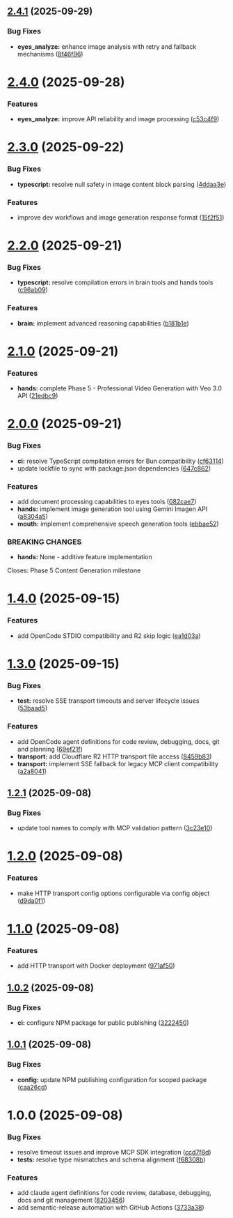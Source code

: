 ## [2.4.1](https://github.com/mrgoonie/human-mcp/compare/v2.4.0...v2.4.1) (2025-09-29)


### Bug Fixes

* **eyes_analyze:** enhance image analysis with retry and fallback mechanisms ([8f46f96](https://github.com/mrgoonie/human-mcp/commit/8f46f969e3891392526f838847cfbc6a48011878))

# [2.4.0](https://github.com/mrgoonie/human-mcp/compare/v2.3.0...v2.4.0) (2025-09-28)


### Features

* **eyes_analyze:** improve API reliability and image processing ([c53c4f9](https://github.com/mrgoonie/human-mcp/commit/c53c4f9f6226b843a7e7d1e3be7752ca9e9b48fc))

# [2.3.0](https://github.com/mrgoonie/human-mcp/compare/v2.2.0...v2.3.0) (2025-09-22)


### Bug Fixes

* **typescript:** resolve null safety in image content block parsing ([4ddaa3e](https://github.com/mrgoonie/human-mcp/commit/4ddaa3eb0e9e7aae7e294ca603ca3f12a395636c))


### Features

* improve dev workflows and image generation response format ([15f2f51](https://github.com/mrgoonie/human-mcp/commit/15f2f51890b3cb262dd303c0f7ec1aeadded15c2))

# [2.2.0](https://github.com/mrgoonie/human-mcp/compare/v2.1.0...v2.2.0) (2025-09-21)


### Bug Fixes

* **typescript:** resolve compilation errors in brain tools and hands tools ([c96ab09](https://github.com/mrgoonie/human-mcp/commit/c96ab09b6b05c5f0c6032ed5c777392ec6ce1a23))


### Features

* **brain:** implement advanced reasoning capabilities ([b181b1e](https://github.com/mrgoonie/human-mcp/commit/b181b1eeaef201d6a333e9319e1dd4865f799adc))

# [2.1.0](https://github.com/mrgoonie/human-mcp/compare/v2.0.0...v2.1.0) (2025-09-21)


### Features

* **hands:** complete Phase 5 - Professional Video Generation with Veo 3.0 API ([21edbc9](https://github.com/mrgoonie/human-mcp/commit/21edbc9e6a783953de32310d76230da776244ec6))

# [2.0.0](https://github.com/mrgoonie/human-mcp/compare/v1.4.0...v2.0.0) (2025-09-21)


### Bug Fixes

* **ci:** resolve TypeScript compilation errors for Bun compatibility ([cf63114](https://github.com/mrgoonie/human-mcp/commit/cf6311453ec2c7028198a750fe2c908705085179))
* update lockfile to sync with package.json dependencies ([647c862](https://github.com/mrgoonie/human-mcp/commit/647c86285679dcc3f7727b2d59a774d8c5ea7280))


### Features

* add document processing capabilities to eyes tools ([082cae7](https://github.com/mrgoonie/human-mcp/commit/082cae779d99d1221d05dc4f30021371d1909ec2))
* **hands:** implement image generation tool using Gemini Imagen API ([a8304a5](https://github.com/mrgoonie/human-mcp/commit/a8304a5293eb76465fcc7a55263b74505e03a8e2))
* **mouth:** implement comprehensive speech generation tools ([ebbae52](https://github.com/mrgoonie/human-mcp/commit/ebbae52cdb345888221a4eebd473ad7ad0a29f1e))


### BREAKING CHANGES

* **hands:** None - additive feature implementation

Closes: Phase 5 Content Generation milestone

# [1.4.0](https://github.com/mrgoonie/human-mcp/compare/v1.3.0...v1.4.0) (2025-09-15)


### Features

* add OpenCode STDIO compatibility and R2 skip logic ([ea1d03a](https://github.com/mrgoonie/human-mcp/commit/ea1d03a753a34598baf64d26170bedeaead63deb))

# [1.3.0](https://github.com/mrgoonie/human-mcp/compare/v1.2.1...v1.3.0) (2025-09-15)


### Bug Fixes

* **test:** resolve SSE transport timeouts and server lifecycle issues ([53baad5](https://github.com/mrgoonie/human-mcp/commit/53baad54c3482e3dfc4c22865f2c04c390718a04))


### Features

* add OpenCode agent definitions for code review, debugging, docs, git and planning ([69ef21f](https://github.com/mrgoonie/human-mcp/commit/69ef21fc018a20320cb0cf2113ea01785500b313))
* **transport:** add Cloudflare R2 HTTP transport file access ([8459b83](https://github.com/mrgoonie/human-mcp/commit/8459b8322172019a9b2cee944c02471113444c19))
* **transport:** implement SSE fallback for legacy MCP client compatibility ([a2a8041](https://github.com/mrgoonie/human-mcp/commit/a2a8041220577597061efd37e6e1ae167ae40ec5))

## [1.2.1](https://github.com/mrgoonie/human-mcp/compare/v1.2.0...v1.2.1) (2025-09-08)


### Bug Fixes

* update tool names to comply with MCP validation pattern ([3c23e10](https://github.com/mrgoonie/human-mcp/commit/3c23e101e843095fb33703dd9431a89936c18308))

# [1.2.0](https://github.com/mrgoonie/human-mcp/compare/v1.1.0...v1.2.0) (2025-09-08)


### Features

* make HTTP transport config options configurable via config object ([d9da0f1](https://github.com/mrgoonie/human-mcp/commit/d9da0f1ec01b53dd21ace64e781d6bec269bd763))

# [1.1.0](https://github.com/mrgoonie/human-mcp/compare/v1.0.2...v1.1.0) (2025-09-08)


### Features

* add HTTP transport with Docker deployment ([971af50](https://github.com/mrgoonie/human-mcp/commit/971af50cae5ccb50b83a70c29099e4c801b8fcad))

## [1.0.2](https://github.com/mrgoonie/human-mcp/compare/v1.0.1...v1.0.2) (2025-09-08)


### Bug Fixes

* **ci:** configure NPM package for public publishing ([3222450](https://github.com/mrgoonie/human-mcp/commit/3222450edae2f40e86cba29dea5c3dfd35bf4fd1))

## [1.0.1](https://github.com/mrgoonie/human-mcp/compare/v1.0.0...v1.0.1) (2025-09-08)


### Bug Fixes

* **config:** update NPM publishing configuration for scoped package ([caa26cd](https://github.com/mrgoonie/human-mcp/commit/caa26cd36d6967a935921b62e7478f4074cac671))

# 1.0.0 (2025-09-08)


### Bug Fixes

* resolve timeout issues and improve MCP SDK integration ([ccd7f8d](https://github.com/mrgoonie/human-mcp/commit/ccd7f8d44dc9b8f9e5432092e40fa6dd99759dae))
* **tests:** resolve type mismatches and schema alignment ([f68308b](https://github.com/mrgoonie/human-mcp/commit/f68308bc476be2e47a35da92d9b766c0c2d02a93))


### Features

* add claude agent definitions for code review, database, debugging, docs and git management ([8203456](https://github.com/mrgoonie/human-mcp/commit/8203456615ca498074657a07a25cea99b9d538fb))
* add semantic-release automation with GitHub Actions ([3733a38](https://github.com/mrgoonie/human-mcp/commit/3733a38b1ab90ef37e44af2726ec0b3cec88932e))
